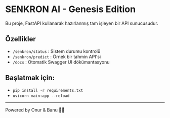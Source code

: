 # SENKRON AI - Genesis Edition

Bu proje, FastAPI kullanarak hazırlanmış tam işleyen bir API sunucusudur.

## Özellikler
- `/senkron/status` : Sistem durumu kontrolü
- `/senkron/predict` : Örnek bir tahmin API'si
- `/docs` : Otomatik Swagger UI dökümantasyonu

## Başlatmak için:
- `pip install -r requirements.txt`
- `uvicorn main:app --reload`

---
Powered by Onur & Banu 🚀✨